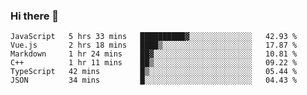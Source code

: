 ### Hi there 👋

<!--
**hjklink/hjklink** is a ✨ _special_ ✨ repository because its `README.md` (this file) appears on your GitHub profile.

Here are some ideas to get you started:

- 🔭 I’m currently working on ...
- 🌱 I’m currently learning ...
- 👯 I’m looking to collaborate on ...
- 🤔 I’m looking for help with ...
- 💬 Ask me about ...
- 📫 How to reach me: ...
- 😄 Pronouns: ...
- ⚡ Fun fact: ...
-->


<!--START_SECTION:waka-->

```text
JavaScript   5 hrs 33 mins   ██████████▓░░░░░░░░░░░░░░   42.93 %
Vue.js       2 hrs 18 mins   ████▒░░░░░░░░░░░░░░░░░░░░   17.87 %
Markdown     1 hr 24 mins    ██▓░░░░░░░░░░░░░░░░░░░░░░   10.81 %
C++          1 hr 11 mins    ██▒░░░░░░░░░░░░░░░░░░░░░░   09.22 %
TypeScript   42 mins         █▒░░░░░░░░░░░░░░░░░░░░░░░   05.44 %
JSON         34 mins         █░░░░░░░░░░░░░░░░░░░░░░░░   04.43 %
```

<!--END_SECTION:waka-->
